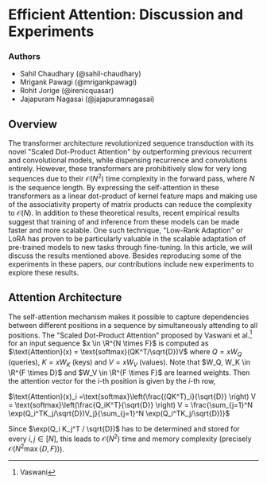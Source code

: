 # Efficient Attention: Discussion and Experiments

### Authors
- Sahil Chaudhary (@sahil-chaudhary)
- Mrigank Pawagi (@mrigankpawagi)
- Rohit Jorige (@irenicquasar)
- Jajapuram Nagasai (@jajapuramnagasai)

## Overview
The transformer architecture revolutionized sequence transduction with its novel "Scaled Dot-Product Attention" by outperforming previous recurrent and convolutional models, while dispensing recurrence and convolutions entirely. However, these transformers are prohibitively slow for very long sequences due to their $\mathcal{O}(N^2)$ time complexity in the forward pass, where $N$ is the sequence length. By expressing the self-attention in these transformers as a linear dot-product of kernel feature maps and making use of the associativity property of matrix products can reduce the complexity to $\mathcal{O}(N)$. In addition to these theoretical results, recent empirical results suggest that training of and inference from these models can be made faster and more scalable. One such technique, "Low-Rank Adaption" or LoRA has proven to be particularly valuable in the scalable adaptation of pre-trained models to new tasks through fine-tuning. In this article, we will discuss the results mentioned above. Besides reproducing some of the experiments in these papers, our contributions include new experiments to explore these results.

## Attention Architecture
The self-attention mechanism makes it possible to capture dependencies between different positions in a sequence by simultaneously attending to all positions. The "Scaled Dot-Product Attention" proposed by Vaswani et al.[^1] for an input sequence $x \in \R^{N \times F}$ is computed as $\text{Attention}(x) = \text{softmax}(QK^T/\sqrt{D})V$ where $Q = xW_Q$ (queries), $K = xW_K$ (keys) and $V = xW_V$ (values). Note that $W_Q, W_K \in \R^{F \times D}$ and $W_V \in \R^{F \times F}$ are learned weights. Then the attention vector for the $i$-th position is given by the $i$-th row,

$\text{Attention}(x)_i =\text{softmax}\left(\frac{(QK^T)_i}{\sqrt{D}} \right) V = \text{softmax}\left(\frac{Q_iK^T}{\sqrt{D}} \right) V = \frac{\sum_{j=1}^N \exp(Q_i^TK_j/\sqrt{D})V_j}{\sum_{j=1}^N \exp(Q_i^TK_j/\sqrt{D})}$

Since $\exp(Q_i K_j^T / \sqrt{D})$ has to be determined and stored for every $i, j \in [N]$, this leads to $\mathcal{O}(N^2)$ time and memory complexity (precisely $\mathcal{O}(N^2\max\{D, F\})$).


[^1]: Vaswani

